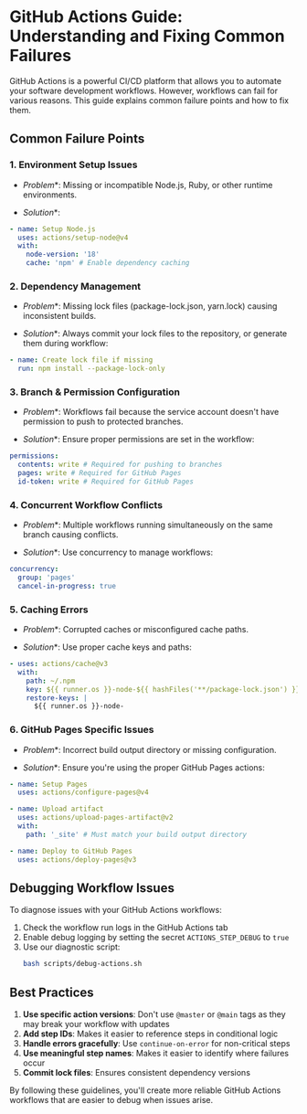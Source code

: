 # GitHub Actions Guide: Understanding and Fixing Common Failures

GitHub Actions is a powerful CI/CD platform that allows you to automate your software development workflows. However, workflows can fail for various reasons. This guide explains common failure points and how to fix them.

## Common Failure Points

### 1. Environment Setup Issues

* *Problem**: Missing or incompatible Node.js, Ruby, or other runtime environments.

* *Solution**:

```yaml
- name: Setup Node.js
  uses: actions/setup-node@v4
  with:
    node-version: '18'
    cache: 'npm' # Enable dependency caching
```

### 2. Dependency Management

* *Problem**: Missing lock files (package-lock.json, yarn.lock) causing inconsistent builds.

* *Solution**: Always commit your lock files to the repository, or generate them during workflow:

```yaml
- name: Create lock file if missing
  run: npm install --package-lock-only
```

### 3. Branch & Permission Configuration

* *Problem**: Workflows fail because the service account doesn't have permission to push to protected branches.

* *Solution**: Ensure proper permissions are set in the workflow:

```yaml
permissions:
  contents: write # Required for pushing to branches
  pages: write # Required for GitHub Pages
  id-token: write # Required for GitHub Pages
```

### 4. Concurrent Workflow Conflicts

* *Problem**: Multiple workflows running simultaneously on the same branch causing conflicts.

* *Solution**: Use concurrency to manage workflows:

```yaml
concurrency:
  group: 'pages'
  cancel-in-progress: true
```

### 5. Caching Errors

* *Problem**: Corrupted caches or misconfigured cache paths.

* *Solution**: Use proper cache keys and paths:

```yaml
- uses: actions/cache@v3
  with:
    path: ~/.npm
    key: ${{ runner.os }}-node-${{ hashFiles('**/package-lock.json') }}
    restore-keys: |
      ${{ runner.os }}-node-
```

### 6. GitHub Pages Specific Issues

* *Problem**: Incorrect build output directory or missing configuration.

* *Solution**: Ensure you're using the proper GitHub Pages actions:

```yaml
- name: Setup Pages
  uses: actions/configure-pages@v4

- name: Upload artifact
  uses: actions/upload-pages-artifact@v2
  with:
    path: '_site' # Must match your build output directory

- name: Deploy to GitHub Pages
  uses: actions/deploy-pages@v3
```

## Debugging Workflow Issues

To diagnose issues with your GitHub Actions workflows:

1. Check the workflow run logs in the GitHub Actions tab
2. Enable debug logging by setting the secret `ACTIONS_STEP_DEBUG` to `true`
3. Use our diagnostic script:
   ```bash
   bash scripts/debug-actions.sh
   ```

## Best Practices

1. **Use specific action versions**: Don't use `@master` or `@main` tags as they may break your workflow with updates
2. **Add step IDs**: Makes it easier to reference steps in conditional logic
3. **Handle errors gracefully**: Use `continue-on-error` for non-critical steps
4. **Use meaningful step names**: Makes it easier to identify where failures occur
5. **Commit lock files**: Ensures consistent dependency versions

By following these guidelines, you'll create more reliable GitHub Actions workflows that are easier to debug when issues arise.

